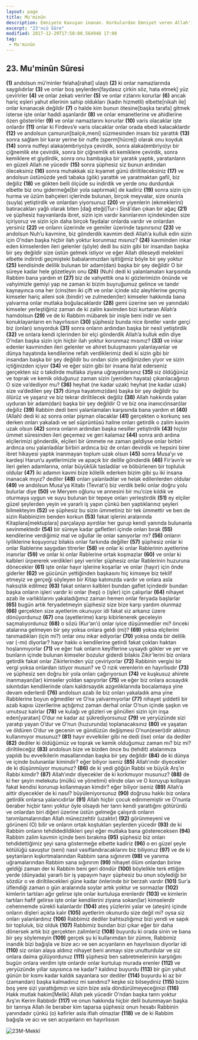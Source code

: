 ```yaml
---
layout: page
title: Mu'minûn
description: Emniyete Kavuşan inanan. Korkulardan Emniyet veren Allah'ın(cc.) emirlerine ve kanunlarına iman eden.
excerpt: "23'ncü Sûre"
modified: 2017-12-29T17:50:00.564948 17:00
tag: 
 - Mu'minûn
---
```


## 23. Mu'minûn Sûresi

**(1)** andolsun mü’minler felaha[rahat] ulaştı
**(2)** ki onlar namazlarında saygılıdırlar
**(3)** ve onlar boş şeylerden[faydasız çirkin söz, hata etmek] yüz çevirirler
**(4)** ve onlar zekatı verirler
**(5)** ve onlar ırzlarını korurlar
**(6)** ancak hariç eşleri yahut ellerinin sahip oldukları (kadın hizmetli) elbette[nikah ile] onlar kınanacak değildir
**(7)** o halde kim bunun ötesine[başka tarafa] gitmek isterse işte onlar haddi aşanlardır
**(8)** ve onlar emanetlerine ve ahidlerine özen gösterirler
**(9)** ve onlar namazlarını korurlar
**(10)** varis olacaklar işte onlardır
**(11)** onlar ki Firdevs’e varis olacaklar onlar orada ebedi kalacaklardır
**(12)** ve andolsun çamurun[balçık,meni] süzmesinden insanı biz yarattık 
**(13)** sonra sağlam bir karar yerine bir nutfe (sperm[hücre]) olarak onu koyduk
**(14)** sonra nutfeyi alaka(embriyo)ya çevirdik, sonra alaka(embriyo)yı bir çiğnemlik ete çevirdik, sonra bir çiğnemlik eti kemiklere çevirdik, sonra kemiklere et giydirdik, sonra onu bambaşka bir yaratık yaptık, yaratanların en güzeli Allah ne yücedir 
**(15)** sonra şüphesiz siz bunun ardından öleceksiniz
**(16)** sonra muhakkak siz kıyamet günü diriltileceksiniz
**(17)** ve andolsun üstünüzde yedi tabaka (gök) yarattık ve yaratmaktan gafil, biz değiliz 
**(18)** ve gökten belli ölçüde su indirdik ve yerde onu durdurduk elbette biz onu gidermeğe[bir yola saptırmak] de kadiriz
**(19)** sonra sizin için hurma ve üzüm bahçeleri içlerinde bulunan, birçok meyvalar, size onunla (suyla) yetiştirdik ve onlardan yiyorsunuz
**(20)** ve yiyenlerin (ekmeklerini) batıracakları yağlı olarak biten [dağ eteği]Tur-i Sinâ'dan çıkan bir ağaç
**(21)** ve şüphesiz hayvanlarda ibret, sizin için vardır karınlarının içindekinden size içiriyoruz ve sizin için daha birçok faydalar onlarda vardır ve onlardan yersiniz
**(22)** ve onların üzerinde ve gemiler üzerinde taşınırsınız
**(23)** ve andolsun Nuh’u kavmine, biz gönderdik kavmim dedi Allah’a kulluk edin sizin için O’ndan başka hiçbir ilah yoktur korunmaz mısınız?
**(24)** kavminden inkar eden kimselerden ileri gelenler (şöyle) dedi bu sizin gibi bir insandan başka bir şey değildir size üstün gelmek istiyor ve eğer Allah dileseydi melekleri elbette indirirdi geçmişteki babalarımızdan işittiğimiz böyle bir şey yoktur
**(25)** kendisinde delilik bulunan bir adam(dan) başka bir şey  değildir O bir süreye kadar hele gözetleyin onu
**(26)** (Nuh) dedi ki yalanlamaları karşısında Rabbim bana yardım et
**(27)** biz de vahyettik ona ki gözlerimizin önünde ve vahyimizle gemiyi yap ne zaman ki bizim buyruğumuz gelince ve tandır kaynayınca ona her (cins)ten iki çift ve onlar içinde söz aleyhlerine geçmiş kimseler hariç aileni sok (bindir) ve zulmeden(ler) kimseler hakkında bana yalvarma onlar mutlaka boğulacaklardır
**(28)** gemi üzerine sen ve yanındaki kimseler yerleştiğiniz zaman de ki zalim kavimden bizi kurtaran Allah’a hamdolsun 
**(29)** ve de ki Rabbim mübarek bir inişle beni indir ve sen konuklayanların en hayırlısısın
**(30)** şüphesiz bunda nice ibretler vardır gerçi biz (onları) sınıyorduk
**(31)** sonra onların ardından başka bir nesil yetiştirdik 
**(32)** ve onlara kendi içlerinden bir elçi gönderdik Allah’a kulluk edin diye O’ndan başka sizin için hiçbir ilah yoktur korunmaz mısınız?
**(33)** ve inkar edenler kavminden ileri gelenler ve ahiret buluşmasını yalanlayanlar ve dünya hayatında kendilerine refah verdiklerimiz dedi ki sizin gibi bir insandan başka bir şey değildir bu ondan sizin yediğinizden yiyor ve sizin içtiğinizden içiyor 
**(34)** ve eğer sizin gibi bir insana ita’at ederseniz gerçekten siz o takdirde mutlaka ziyana uğrayanlarsınız
**(35)** siz öldüğünüz ve toprak ve kemik olduğunuz zaman sizin (yeniden hayata) çıkarılacağınızı O size va’dediyor mu?
**(36)** heyhat (ne kadar uzak) heyhat (ne kadar uzak) size va’dedilen şey
**(37)** dünya hayatımız(dan) başka bir şey değildir bu ölürüz ve yaşarız ve biz tekrar diriltilecek değiliz
**(38)** Allah hakkında yalan uyduran bir adam(dan) başka bir şey değildir O ve biz ona inanıcı(insan)lar değiliz 
**(39)** Rabbim dedi beni yalanlamaları karşısında bana yardım et 
**(40)** (Allah) dedi ki az sonra onlar pişman olacaklar
**(41)** gerçekten o korkunç ses derken onları yakaladı ve sel süprüntüsü haline onları getirdik o zalim kavim uzak olsun
**(42)** sonra onların ardından başka nesiller yetiştirdik 
**(43)** hiçbir ümmet süresinden ileri geçemez ve geri kalamaz
**(44)** sonra ardı ardına elçilerimizi gönderdik, elçileri bir ümmete ne zaman geldiyse onlar birbiri ardınca onu yalanladılar birbiri ardınca biz de onları devirdik ve hepsini birer ibret hikayesi yaptık inanmayan toplum uzak olsun 
**(45)** sonra Musa’yı ve kardeşi Harun’u ayetlerimizle ve apaçık bir delille gönderdik
**(46)** Fir’avn’e ve ileri gelen adamlarına, onlar büyüklük tasladılar ve böbürlenen bir topluluk oldular
**(47)** iki adamın kavmi bize kölelik ederken bizim gibi şu iki insana inanacak mıyız? dediler 
**(48)** onları yalanladılar ve helak edilenlerden oldular
**(49)** ve andolsun Musa’ya Kitabı (Tevrat’ı) biz verdik belki onlar doğru yolu bulurlar diye
**(50)** ve Meryem oğlunu ve annesini bir mu’cize kıldık ve oturmaya uygun ve suyu bulunan bir tepeye onları yerleştirdik
**(51)** ey elçiler güzel şeylerden yeyin ve yararlı iş yapın çünkü ben yaptıklarınız şeyleri bilmekteyim
**(52)** ve şüphesiz bu sizin ümmetiniz bir tek ümmettir ve ben de sizin Rabbinizim benden korkun
**(53)** fakat işlerini aralarında Kitaplara[mektuplara] parçalayıp ayırdılar her gurup kendi yanında bulunanla sevinmektedir
**(54)** bir süreye kadar gafletleri içinde onları bırak 
**(55)** kendilerine verdiğimiz mal ve oğullar ile onlar sanıyorlar mı? 
**(56)** onların iyiliklerine koşuyoruz bilakis onlar farkında değiller
**(57)** şüphesiz onlar ki onlar Rablerine saygıdan titrerler
**(58)** ve onlar ki onlar Rablerinin ayetlerine inanırlar
**(59)** ve onlar ki onlar Rablerine ortak koşmazlar
**(60)** ve onlar ki kalbleri ürpererek verdikleri şeyi verirler şüphesiz onlar Rablerinin huzuruna dönecekler
**(61)** işte onlar hayır işlerine koşarlar ve onlar (hayır) için önde giderler
**(62)** ve gücünün yettiğinden başkasını hiç kimseye biz teklif etmeyiz ve gerçeği söyleyen bir Kitap katımızda vardır ve onlara asla haksızlık edilmez
**(63)** fakat onların kalbleri bundan gaflet içindedir bundan başka onların işleri vardır ki onlar (hep) o (işler) için çalışırlar
**(64)** nihayet azab ile varlıklılarını yakaladığımız zaman hemen onlar feryada başlarlar
**(65)** bugün artık feryadetmeyin şüphesiz size bize karşı yardım olunmaz
**(66)** gerçekten size ayetlerim okunuyor idi fakat siz arkanız üzere dönüyordunuz 
**(67)** ona (ayetlerime) karşı kibirlenerek geceleyin saçmalıyordunuz
**(68)** o sözü (Kur’an’ı) onlar iyice düşünmediler mi? önceki atalarına gelmeyen bir şey yoksa onlara geldi (mi)?
**(69)** yoksa elçilerini tanımadıkları (için mi?) onlar onu inkar ediyorlar
**(70)** yoksa onda bir delilik var (-mı) diyorlar? hayır hakkı o kendilerine getirdi fakat çokları haktan hoşlanmıyorlar
**(71)** ve eğer hak onların keyiflerine uysaydı gökler ve yer ve bunların içinde bulunan kimseler bozulur giderdi bilakis Zikir’lerini biz onlara getirdik fakat onlar Zikirlerinden yüz çeviriyorlar
**(72)** Rabbinin vergisi bir vergi yoksa onlardan istiyor musun? ve O rızık verenlerin en hayırlısıdır 
**(73)** ve şüphesiz sen doğru bir yola onları çağırıyorsun
**(74)** ve kuşkusuz ahirete inanmayan(lar) kimseler yoldan sapıyorlar
**(75)** ve eğer biz onlara acısaydık sıkıntıdan kendilerinde olanı kaldırsaydık azgınlıklarında bocalamaya yine devam ederlerdi
**(76)** andolsun azab ile biz onları yakaladık ama yine Rabblerine boyun eğmediler ve O’na yalvarmıyorlar
**(77)** nihayet şiddetli bir azab kapısı üzerilerine açtığımız zaman derhal onlar O’nun içinde şaşkın ve umutsuz kalırlar
**(78)** ve kulağı ve gözleri ve gönülleri sizin için inşa eden[yaratan] O’dur ne kadar az şükrediyorsunuz
**(79)** ve yeryüzünde sizi yaratıp yayan O’dur ve O’nun (huzurunda) toplanacaksınız
**(80)** ve yaşatan ve öldüren O’dur ve gecenin ve gündüzün değişmesi O’nun(eseri)dir aklınızı kullanmıyor musunuz?
**(81)** hayır evvelkiler gibi ne dedi (ise) onlar da dediler
**(82)** dediler ki öldüğümüz ve toprak ve kemik olduğumuz zaman mı? biz mi? diriltileceğiz
**(83)** andolsun bize ve bizden önce bu (tehdit) atalarımıza yapıldı bu evvelkilerin masallarından başka bir şey değildir
**(84)** de ki dünya ve içinde bulunanlar kimindir? eğer biliyor iseniz
**(85)** Allah’ındır diyecekler de ki düşünmüyor musunuz?
**(86)** de ki yedi göğün Rabbi ve büyük Arş’ın Rabbi kimdir? 
**(87)** Allah’ındır diyecekler de ki korkmuyor musunuz?
**(88)** de ki her şeyin melekutu (mülkü ve yönetimi) elinde olan ve O koruyup kollayan fakat kendisi korunup kollanmayan kimdir? eğer biliyor iseniz
**(89)** Allah’a aittir diyecekler de ki nasıl? büyüleniyorsunuz
**(90)** doğrusu hakkı biz onlara getirdik onlarsa yalancıdırlar
**(91)** Allah hiçbir çocuk edinmemiştir ve O’nunla beraber hiçbir tanrı yoktur öyle olsaydı her tanrı kendi yarattığını götürürdü ve onlardan biri diğeri üzerine üstün gelmeğe çalışırdı onların tanımlamalarından Allah münezzehtir (uzaktır) 
**(92)** görünmeyeni ve görüneni (O) bilir ve onların ortak koştukları şeylerden yücedir
**(93)** de ki Rabbim onların tehdidedildikleri şeyi eğer mutlaka bana göstereceksen
**(94)** Rabbim zalim kavmin içinde beni bırakma
**(95)** şüphesiz biz onları tehdidettiğimiz şeyi sana göstermeğe elbette kadiriz
**(96)** o en güzel şeyle kötülüğü savuştur (seni) nasıl vasıflandıracaklarını biz biliyoruz
**(97)** ve de ki şeytanların kışkırtmalarından Rabbim sana sığınırım
**(98)** ve yanıma uğramalarından Rabbim sana sığınırım
**(99)** nihayet ölüm onlardan birine geldiği zaman der ki Rabbim beni geri döndür
**(100)** böylelikle terk ettiğim yerde (dünyada) yararlı bir iş yapayım hayır şüphesiz bu onun söylediği bir sözdür o ve diriltilecekleri güne kadar önlerinde bir berzah vardır
**(101)** Sur’a üflendiği zaman o gün aralarında soylar artık yoktur ve sormazlar
**(102)** kimlerin tartıları ağır gelirse işte onlar kurtuluşa erenlerdir
**(103)** ve kimlerin tartıları hafif gelirse işte onlar kendilerini ziyana sokan(lar) kimselerdir cehennemde sürekli kalanlardır
**(104)** ateş yüzlerini yalar ve (ateşin) içinde onların dişleri açıkta kalır
**(105)** ayetlerim okunurdu size değil mi? oysa siz onları yalanlardınız
**(106)** Rabbimiz dediler bahtsızlığımız bizi yendi ve sapık bir topluluk, biz olduk 
**(107)** Rabbimiz bundan bizi çıkar eğer bir daha dönersek artık biz gerçekten zalimleriz
**(108)** buyurdu ki orada sinin ve bana bir şey söylemeyin
**(109)** gerçek şu ki kullarımdan bir zümre, Rabbimiz inandık bizi bağışla ve bize acı ve sen acıyanların en hayırlısısın diyorlar idi
**(110)** siz onları alaya aldınız nihayet beni anmayı size unutturdular ve siz onlara daima gülüyordunuz
**(111)** şüphesiz ben sabretmelerinin karşılığını bugün onlara verdim işte onlardır onlar kurtulup murada erenler
**(112)** ve yeryüzünde yıllar sayısınca ne kadar? kaldınız buyurdu 
**(113)** bir gün yahut günün bir kısmı kadar kaldık sayanlara sor dediler
**(114)** buyurdu ki az bir (zamandan) başka kalmadınız mi sandınız? keşke siz bilseydiniz
**(115)** bizim boş yere sizi yarattığımızı ve sizin bize asla döndürülmeyeceğinizi
**(116)** Hakk mutlak hakim[Melik] Allah pek yücedir O’ndan başka tanrı yoktur Arş’ın Kerim Rabbidir
**(117)** ve onun hakkında hiçbir delil bulunmayan başka bir tanrıya Allah ile beraber kim taparsa şüphesiz onun hesabı Rabbinin yanındadır çünkü (o) kafirler asla iflah olmazlar
**(118)** ve de ki Rabbim bağışla ve acı ve sen acıyanların en hayırlısısın

![23M-Mekkî]({{site.url}}/images/ayrac-muhur.png)
